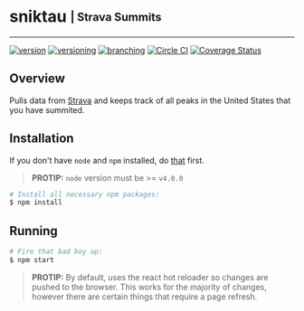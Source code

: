 # sniktau <sub><sup>| Strava Summits </sup></sub>

--------------------------------------------------------------------------------

[![version](http://img.shields.io/badge/version-v0.0.1-blue.svg)](#) [![versioning](http://img.shields.io/badge/versioning-semver-blue.svg)](http://semver.org/) [![branching](http://img.shields.io/badge/branching-github%20flow-blue.svg)](https://guides.github.com/introduction/flow/)
[![Circle CI](https://circleci.com/gh/jjwyse/sniktau.svg?style=shield)](https://circleci.com/gh/jjwyse/sniktau)
[![Coverage Status](https://coveralls.io/repos/github/jjwyse/sniktau/badge.svg)](https://coveralls.io/github/jjwyse/sniktau)


## Overview
Pulls data from [Strava](https://strava.com) and keeps track of all peaks in the United States that you have summited.

## Installation
If you don't have `node` and `npm` installed, do [that](https://docs.npmjs.com/getting-started/installing-node) first.

> __PROTIP:__ `node` version must  be >= `v4.0.0`

```bash
# Install all necessary npm packages:
$ npm install
```

## Running
```bash
# Fire that bad boy up:
$ npm start
```

> **PROTIP:** By default, uses the react hot reloader so changes are pushed to the browser.  This works for the majority of changes,
however there are certain things that require a page refresh.

